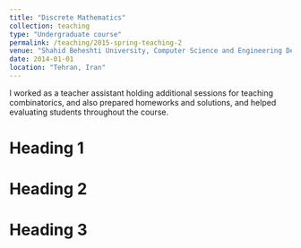 ```yaml
---
title: "Discrete Mathematics"
collection: teaching
type: "Undergraduate course"
permalink: /teaching/2015-spring-teaching-2
venue: "Shahid Beheshti University, Computer Science and Engineering Department"
date: 2014-01-01
location: "Tehran, Iran"
---
```


I worked as a teacher assistant holding additional sessions for teaching combinatorics, and also prepared homeworks and solutions, and helped evaluating students throughout the course.

Heading 1
======

Heading 2
======

Heading 3
======